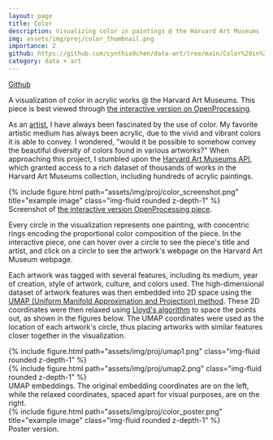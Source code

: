 ```yaml
---
layout: page
title: Color
description: Visualizing color in paintings @ the Harvard Art Museums
img: assets/img/proj/color_thumbnail.png
importance: 2
github: https://github.com/cynthia9chen/data-art/tree/main/Color%20in%20Paintings
category: data + art
---
```


<a href="https://github.com/cynthia9chen/data-art/tree/main/Color%20in%20Paintings"><i class="fab fa-github gh-icon"></i> Github</a>

A visualization of color in acrylic works @ the Harvard Art Museums. This piece is best viewed through <a href="https://openprocessing.org/sketch/1787722">the interactive version on OpenProcessing</a>.

As an <a href="https://20cynthiac.wixsite.com/mysite/portfolio">artist</a>, I have always been fascinated by the use of color. My favorite artistic medium has always been acrylic, due to the vivid and vibrant colors it is able to convey. I wondered, "would it be possible to somehow convey the beautiful diversity of colors found in various artworks?" When approaching this project, I stumbled upon the <a href="https://harvardartmuseums.org/collections/api">Harvard Art Museums API</a>, which granted access to a rich dataset of thousands of works in the Harvard Art Museums collection, including hundreds of acrylic paintings.

<div class="row justify-content-sm-center">
    <div class="col-sm-12 mt-3 mt-md-0">
        {% include figure.html path="assets/img/proj/color_screenshot.png" title="example image" class="img-fluid rounded z-depth-1" %}
    </div>
</div>
<div class="caption">
    Screenshot of <a href="https://openprocessing.org/sketch/1787722">the interactive version OpenProcessing piece</a>.
</div>

Every circle in the visualization represents one painting, with concentric rings encoding the proportional color composition of the piece. In the interactive piece, one can hover over a circle to see the piece's title and artist, and click on a circle to see the artwork's webpage on the Harvard Art Museum webpage.

Each artwork was tagged with several features, including its medium, year of creation, style of artwork, culture, and colors used. The high-dimensional dataset of artwork features was then embedded into 2D space using the <a href="https://github.com/lmcinnes/umap">UMAP (Uniform Manifold Approximation and Projection) method</a>. These 2D coordinates were then relaxed using <a href="https://www.wikiwand.com/en/Lloyd%27s_algorithm">Lloyd's algorithm</a> to space the points out, as shown in the figures below. The UMAP coordinates were used as the location of each artwork's circle, thus placing artworks with similar features closer together in the visualization.

<div class="row justify-content-sm-center">
    <div class="col-sm-6 mt-3 mt-md-0">
        {% include figure.html path="assets/img/proj/umap1.png" class="img-fluid rounded z-depth-1" %}
    </div>
    <div class="col-sm-6 mt-3 mt-md-0">
        {% include figure.html path="assets/img/proj/umap2.png" class="img-fluid rounded z-depth-1" %}
    </div>
</div>
<div class="caption">
    UMAP embeddings. The original embedding coordinates are on the left, while the relaxed coordinates, spaced apart for visual purposes, are on the right.
</div>




<div class="row justify-content-sm-center">
    <div class="col-sm-6 mt-3 mt-md-0">
        {% include figure.html path="assets/img/proj/color_poster.png" title="example image" class="img-fluid rounded z-depth-1" %}
    </div>
</div>
<div class="caption">
    Poster version.
</div>


